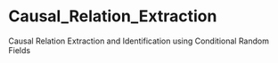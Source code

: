 # Causal_Relation_Extraction
Causal Relation Extraction and Identification using Conditional Random Fields 
